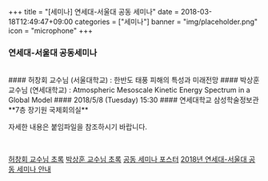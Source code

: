 +++
title = "[세미나] 연세대-서울대 공동 세미나"
date = 2018-03-18T12:49:47+09:00
categories = ["세미나"]
banner = "img/placeholder.png"
icon = "microphone"
+++
### 연세대-서울대 공동세미나
<br>
#### 허창회 교수님 (서울대학교) : 한반도 태풍 피해의 특성과 미래전망
#### 박상훈 교수님 (연세대학교) : Atmospheric Mesoscale Kinetic Energy Spectrum in a Global Model
#### 2018/5/8 (Tuesday) 15:30
#### 연세대학교 삼성학술정보관 **7층 장기원 국제회의실**
<br>

자세한 내용은 붙임파일을 참조하시기 바랍니다.

<br>

[허창회 교수님 초록](/files/초록_허창회_교수님.pdf)
[박상훈 교수님 초록](/files/초록_박상훈_교수님.pdf)
[공동 세미나 포스터](/files/포스터_공동세미나.pdf)
[2018년 연세대-서울대 공동 세미나 안내](/files/연세대_서울대_공동_세미나.pdf)